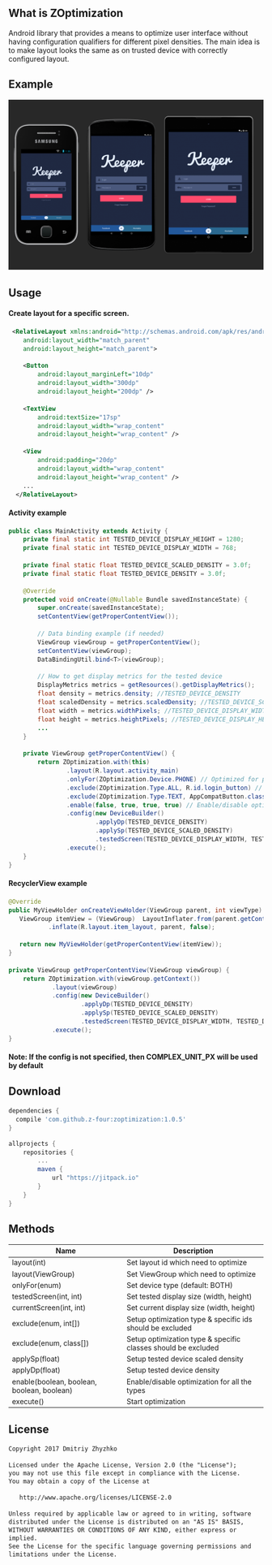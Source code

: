What is ZOptimization
--------

Android library that provides a means to optimize user interface without having configuration qualifiers for different pixel densities. The main idea is to make layout looks the same as on trusted device with correctly configured layout.

Example
--------

![optimization](/images/image.png)

Usage
--------

#### Create layout for a specific screen.

```xml
 <RelativeLayout xmlns:android="http://schemas.android.com/apk/res/android"
    android:layout_width="match_parent"
    android:layout_height="match_parent">
    
    <Button
        android:layout_marginLeft="10dp"
        android:layout_width="300dp"
        android:layout_height="200dp" />
 
    <TextView
        android:textSize="17sp"
        android:layout_width="wrap_content"
        android:layout_height="wrap_content" />
 
    <View
        android:padding="20dp"
        android:layout_width="wrap_content"
        android:layout_height="wrap_content" />
    ...
  </RelativeLayout>
```

#### Activity example

```java
public class MainActivity extends Activity {
    private final static int TESTED_DEVICE_DISPLAY_HEIGHT = 1280;
    private final static int TESTED_DEVICE_DISPLAY_WIDTH = 768;
    
    private final static float TESTED_DEVICE_SCALED_DENSITY = 3.0f;
    private final static float TESTED_DEVICE_DENSITY = 3.0f;
    
    @Override
    protected void onCreate(@Nullable Bundle savedInstanceState) {
        super.onCreate(savedInstanceState);
        setContentView(getProperContentView());
        
        // Data binding example (if needed)
        ViewGroup viewGroup = getProperContentView();
        setContentView(viewGroup);
        DataBindingUtil.bind<T>(viewGroup);
        
        // How to get display metrics for the tested device
        DisplayMetrics metrics = getResources().getDisplayMetrics();
        float density = metrics.density; //TESTED_DEVICE_DENSITY
        float scaledDensity = metrics.scaledDensity; //TESTED_DEVICE_SCALED_DENSITY
        float width = metrics.widthPixels; //TESTED_DEVICE_DISPLAY_WIDTH
        float height = metrics.heightPixels; //TESTED_DEVICE_DISPLAY_HEIGHT
        ...
    }
    
    private ViewGroup getProperContentView() {
        return ZOptimization.with(this)
                .layout(R.layout.activity_main)
                .onlyFor(ZOptimization.Device.PHONE) // Optimized for phone only, also TABLET or BOTH can be used.
                .exclude(ZOptimization.Type.ALL, R.id.login_button) // Disable optimization for specific ids.
                .exclude(ZOptimization.Type.TEXT, AppCompatButton.class) // Disable text size optimization for specific classes.
                .enable(false, true, true, true) // Enable/disable optimization types
                .config(new DeviceBuilder()
                        .applyDp(TESTED_DEVICE_DENSITY)
                        .applySp(TESTED_DEVICE_SCALED_DENSITY)
                        .testedScreen(TESTED_DEVICE_DISPLAY_WIDTH, TESTED_DEVICE_DISPLAY_HEIGHT))
                .execute();
    }
}
```

#### RecyclerView example
```java
@Override
public MyViewHolder onCreateViewHolder(ViewGroup parent, int viewType) {
   ViewGroup itemView = (ViewGroup)  LayoutInflater.from(parent.getContext())
           .inflate(R.layout.item_layout, parent, false);
 
   return new MyViewHolder(getProperContentView(itemView));
}
    
private ViewGroup getProperContentView(ViewGroup viewGroup) {
    return ZOptimization.with(viewGroup.getContext())
            .layout(viewGroup)
            .config(new DeviceBuilder()
                    .applyDp(TESTED_DEVICE_DENSITY)
                    .applySp(TESTED_DEVICE_SCALED_DENSITY)
                    .testedScreen(TESTED_DEVICE_DISPLAY_WIDTH, TESTED_DEVICE_DISPLAY_HEIGHT))
            .execute();
}
```

#### Note: If the config is not specified, then COMPLEX_UNIT_PX will be used by default

Download
--------

```groovy
dependencies {
  compile 'com.github.z-four:zoptimization:1.0.5'
}
```

```groovy
allprojects {
    repositories {
        ...
        maven {
            url "https://jitpack.io"
        }
    }
}
```

Methods
--------

| Name | Description |
|-------|------------|
|layout(int)| Set layout id which need to optimize|
|layout(ViewGroup)| Set ViewGroup which need to optimize|
|onlyFor(enum)| Set device type (default: BOTH)|
|testedScreen(int, int)| Set tested display size (width, height)|
|currentScreen(int, int)| Set current display size (width, height)|
|exclude(enum, int[])| Setup optimization type & specific ids should be excluded|
|exclude(enum, class[])| Setup optimization type & specific classes should be excluded|
|applySp(float)| Setup tested device scaled density|
|applyDp(float)| Setup tested device density|
|enable(boolean, boolean, boolean, boolean)| Enable/disable optimization for all the types|
|execute()| Start optimization|

License
-------

    Copyright 2017 Dmitriy Zhyzhko

    Licensed under the Apache License, Version 2.0 (the "License");
    you may not use this file except in compliance with the License.
    You may obtain a copy of the License at

       http://www.apache.org/licenses/LICENSE-2.0

    Unless required by applicable law or agreed to in writing, software
    distributed under the License is distributed on an "AS IS" BASIS,
    WITHOUT WARRANTIES OR CONDITIONS OF ANY KIND, either express or implied.
    See the License for the specific language governing permissions and
    limitations under the License.
